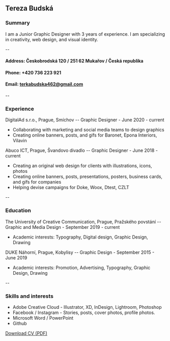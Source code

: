 ## Tereza Budská 

### Summary
I am a Junior Graphic Designer with 3 years of experience. I am specializing in creativity, web design, and visual identity. 

--
#### Address: Českobrodská 120 / 251 62 Mukařov / Česká republika
#### Phone: +420 736 223 921
#### Email: terkabudska462@gmail.com
--

### Experience
DigitalAd s.r.o., Prague, Smíchov
-- Graphic Designer - June 2020 - current
- Collaborating with marketing and social media teams to design graphics
- Creating online banners, posts, and gifs for Baronet, Epona Interiors, Vilavin

Abuco ICT, Prague, Švandovo divadlo
-- Graphic Designer - June 2018 - current
- Creating an original web design for clients with illustrations, icons, photos
- Creating online banners, posts, presentations, posters, business cards, and gifs for companies
- Helping devise campaigns for Doke, Woox, Dtest, CZLT

--
### Education
The University of Creative Communication, Prague, Pražského povstání
-- Graphic and Media Design - September 2019 - current 
- Academic interests: Typography, Digital design, Graphic Design, Drawing 

DUKE Náhorní, Prague, Kobylisy
-- Graphic Design - September  2015 - June 2019 
- Academic interests: Promotion, Advertising, Typography, Graphic Design, Drawing

--
### Skills and interests
- Adobe Creative Cloud - Illustrator, XD, InDesign, Lightroom, Photoshop
- Facebook / Instagram - Stories, posts, cover photos, profile photos.
- Microsoft Word / PowerPoint
- Github


[Download CV (PDF)](cv-2021-budska.pdf)
